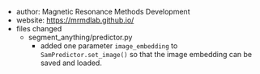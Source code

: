 - author: Magnetic Resonance Methods Development
- website: https://mrmdlab.github.io/
- files changed
    - segment_anything/predictor.py
        - added one parameter `image_embedding` to `SamPredictor.set_image()` so that the image embedding can be saved and loaded.